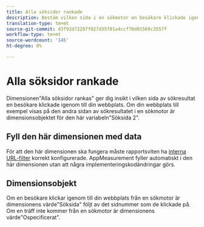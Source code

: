 ```yaml
---
title: Alla söksidor rankade
description: Bestäm vilken sida i en sökmotor en besökare klickade igenom till din webbplats.
translation-type: tm+mt
source-git-commit: d3f92d72207f027d35f81a4ccf70d01569c3557f
workflow-type: tm+mt
source-wordcount: '145'
ht-degree: 0%

---
```



# Alla söksidor rankade

Dimensionen&quot;Alla söksidor rankas&quot; ger dig insikt i vilken sida av sökresultat en besökare klickade igenom till din webbplats. Om din webbplats till exempel visas på den andra sidan av sökresultatet i en sökmotor är dimensionsobjektet för den här variabeln&quot;Söksida 2&quot;.

## Fyll den här dimensionen med data

För att den här dimensionen ska fungera måste rapportsviten ha [interna URL-filter](/help/admin/admin/internal-url-filter-admin.md) korrekt konfigurerade. AppMeasurement fyller automatiskt i den här dimensionen utan att några implementeringskodändringar görs.

## Dimensionsobjekt

Om en besökare klickar igenom till din webbplats från en sökmotor är dimensionens värde&quot;Söksida&quot; följt av det sidnummer som de klickade på. Om en träff inte kommer från en sökmotor är dimensionens värde&quot;Ospecificerat&quot;.
